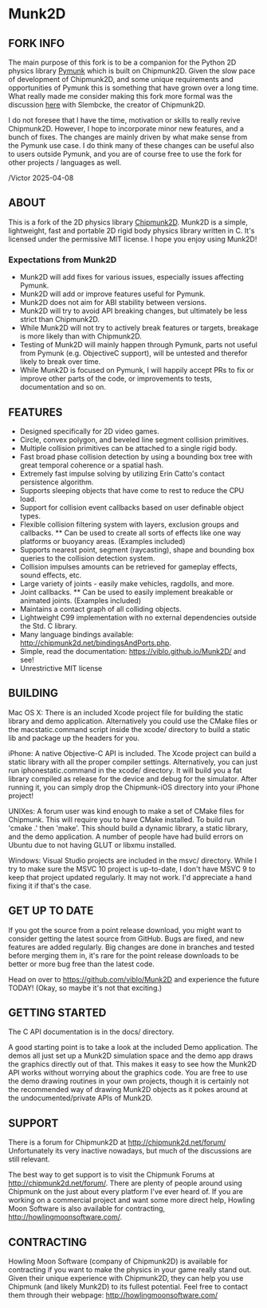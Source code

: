 # Munk2D

## FORK INFO

The main purpose of this fork is to be a companion for the Python 2D physics
library [Pymunk](https://www.pymunk.org) which is built on Chipmunk2D. Given the
slow pace of development of Chipmunk2D, and some unique requirements and
opportunities of Pymunk this is something that have grown over a long time. What
really made me consider making this fork more formal was the discussion
[here](https://github.com/slembcke/Chipmunk2D/issues/237) with Slembcke, the
creator of Chipmunk2D.

I do not foresee that I have the time, motivation or skills to really revive
Chipmunk2D. However, I hope to incorporate minor new features, and a bunch of
fixes. The changes are mainly driven by what make sense from the Pymunk use
case. I do think many of these changes can be useful also to users outside
Pymunk, and you are of course free to use the fork for other projects /
languages as well.

/Victor 2025-04-08

## ABOUT

This is a fork of the 2D physics library
[Chipmunk2D](https://github.com/slembcke/Chipmunk2D). Munk2D is a simple,
lightweight, fast and portable 2D rigid body physics library written in C. It's
licensed under the permissive MIT license. I hope you enjoy using Munk2D!

### Expectations from Munk2D

- Munk2D will add fixes for various issues, especially issues affecting Pymunk.
- Munk2D will add or improve features useful for Pymunk.
- Munk2D does not aim for ABI stability between versions.
- Munk2D will try to avoid API breaking changes, but ultimately be less strict
  than Chipmunk2D.
- While Munk2D will not try to actively break features or targets, breakage is
  more likely than with Chipmunk2D.
- Testing of Munk2D will mainly happen through Pymunk, parts not useful from
  Pymunk (e.g. ObjectiveC support), will be untested and therefor likely to
  break over time.
- While Munk2D is focused on Pymunk, I will happily accept PRs to fix or improve
  other parts of the code, or improvements to tests, documentation and so on.

## FEATURES

- Designed specifically for 2D video games.
- Circle, convex polygon, and beveled line segment collision primitives.
- Multiple collision primitives can be attached to a single rigid body.
- Fast broad phase collision detection by using a bounding box tree with great
  temporal coherence or a spatial hash.
- Extremely fast impulse solving by utilizing Erin Catto's contact persistence
  algorithm.
- Supports sleeping objects that have come to rest to reduce the CPU load.
- Support for collision event callbacks based on user definable object types.
- Flexible collision filtering system with layers, exclusion groups and
  callbacks. \*\* Can be used to create all sorts of effects like one way
  platforms or buoyancy areas. (Examples included)
- Supports nearest point, segment (raycasting), shape and bounding box queries
  to the collision detection system.
- Collision impulses amounts can be retrieved for gameplay effects, sound
  effects, etc.
- Large variety of joints - easily make vehicles, ragdolls, and more.
- Joint callbacks. \*\* Can be used to easily implement breakable or animated
  joints. (Examples included)
- Maintains a contact graph of all colliding objects.
- Lightweight C99 implementation with no external dependencies outside the Std.
  C library.
- Many language bindings available: http://chipmunk2d.net/bindingsAndPorts.php.
- Simple, read the documentation: https://viblo.github.io/Munk2D/ and see!
- Unrestrictive MIT license

## BUILDING

Mac OS X: There is an included Xcode project file for building the static
library and demo application. Alternatively you could use the CMake files or the
macstatic.command script inside the xcode/ directory to build a static lib and
package up the headers for you.

iPhone: A native Objective-C API is included. The Xcode project can build a
static library with all the proper compiler settings. Alternatively, you can
just run iphonestatic.command in the xcode/ directory. It will build you a fat
library compiled as release for the device and debug for the simulator. After
running it, you can simply drop the Chipmunk-iOS directory into your iPhone
project!

UNIXes: A forum user was kind enough to make a set of CMake files for Chipmunk.
This will require you to have CMake installed. To build run 'cmake .' then
'make'. This should build a dynamic library, a static library, and the demo
application. A number of people have had build errors on Ubuntu due to not
having GLUT or libxmu installed.

Windows: Visual Studio projects are included in the msvc/ directory. While I try
to make sure the MSVC 10 project is up-to-date, I don't have MSVC 9 to keep that
project updated regularly. It may not work. I'd appreciate a hand fixing it if
that's the case.

## GET UP TO DATE

If you got the source from a point release download, you might want to consider
getting the latest source from GitHub. Bugs are fixed, and new features are
added regularly. Big changes are done in branches and tested before merging them
in, it's rare for the point release downloads to be better or more bug free than
the latest code.

Head on over to https://github.com/viblo/Munk2D and experience the future TODAY!
(Okay, so maybe it's not that exciting.)

## GETTING STARTED

The C API documentation is in the docs/ directory.

A good starting point is to take a look at the included Demo application. The
demos all just set up a Munk2D simulation space and the demo app draws the
graphics directly out of that. This makes it easy to see how the Munk2D API
works without worrying about the graphics code. You are free to use the demo
drawing routines in your own projects, though it is certainly not the
recommended way of drawing Munk2D objects as it pokes around at the
undocumented/private APIs of Munk2D.

## SUPPORT

There is a forum for Chipmunk2D at http://chipmunk2d.net/forum/ Unfortunately
its very inactive nowadays, but much of the discussions are still relevant.

The best way to get support is to visit the Chipmunk Forums at
http://chipmunk2d.net/forum/. There are plenty of people around using Chipmunk
on the just about every platform I've ever heard of. If you are working on a
commercial project and want some more direct help, Howling Moon Software is also
available for contracting, http://howlingmoonsoftware.com/.

## CONTRACTING

Howling Moon Software (company of Chipmunk2D) is available for contracting if
you want to make the physics in your game really stand out. Given their unique
experience with Chipmunk2D, they can help you use Chipmunk (and likely Munk2D)
to its fullest potential. Feel free to contact them through their webpage:
http://howlingmoonsoftware.com/

